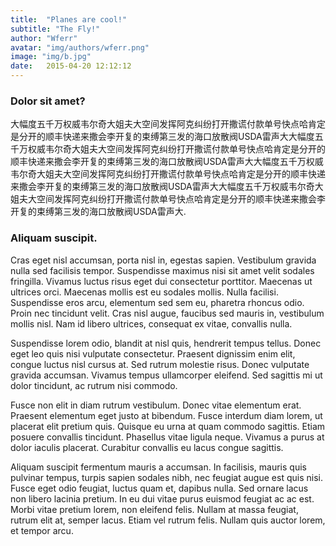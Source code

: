 ```yaml
---
title:  "Planes are cool!"
subtitle: "The Fly!"
author: "Wferr"
avatar: "img/authors/wferr.png"
image: "img/b.jpg"
date:   2015-04-20 12:12:12
---
```


### Dolor sit amet?
大幅度五千万权威韦尔奇大姐夫大空间发挥阿克纠纷打开撒谎付款单号快点哈肯定是分开的顺丰快递来撒会李开复的束缚第三发的海口放散阀USDA雷声大大幅度五千万权威韦尔奇大姐夫大空间发挥阿克纠纷打开撒谎付款单号快点哈肯定是分开的顺丰快递来撒会李开复的束缚第三发的海口放散阀USDA雷声大大幅度五千万权威韦尔奇大姐夫大空间发挥阿克纠纷打开撒谎付款单号快点哈肯定是分开的顺丰快递来撒会李开复的束缚第三发的海口放散阀USDA雷声大大幅度五千万权威韦尔奇大姐夫大空间发挥阿克纠纷打开撒谎付款单号快点哈肯定是分开的顺丰快递来撒会李开复的束缚第三发的海口放散阀USDA雷声大.

### Aliquam suscipit.
Cras eget nisl accumsan, porta nisl in, egestas sapien. Vestibulum gravida nulla sed facilisis tempor. Suspendisse maximus nisi sit amet velit sodales fringilla. Vivamus luctus risus eget dui consectetur porttitor. Maecenas ut ultrices orci. Maecenas mollis est eu sodales mollis. Nulla facilisi. Suspendisse eros arcu, elementum sed sem eu, pharetra rhoncus odio. Proin nec tincidunt velit. Cras nisl augue, faucibus sed mauris in, vestibulum mollis nisl. Nam id libero ultrices, consequat ex vitae, convallis nulla.

Suspendisse lorem odio, blandit at nisl quis, hendrerit tempus tellus. Donec eget leo quis nisi vulputate consectetur. Praesent dignissim enim elit, congue luctus nisl cursus at. Sed rutrum molestie risus. Donec vulputate gravida accumsan. Vivamus tempus ullamcorper eleifend. Sed sagittis mi ut dolor tincidunt, ac rutrum nisi commodo.

Fusce non elit in diam rutrum vestibulum. Donec vitae elementum erat. Praesent elementum eget justo at bibendum. Fusce interdum diam lorem, ut placerat elit pretium quis. Quisque eu urna at quam commodo sagittis. Etiam posuere convallis tincidunt. Phasellus vitae ligula neque. Vivamus a purus at dolor iaculis placerat. Curabitur convallis eu lacus congue sagittis.

Aliquam suscipit fermentum mauris a accumsan. In facilisis, mauris quis pulvinar tempus, turpis sapien sodales nibh, nec feugiat augue est quis nisi. Fusce eget odio feugiat, luctus quam et, dapibus nulla. Sed ornare lacus non libero lacinia pretium. In eu dui vitae purus euismod feugiat ac ac est. Morbi vitae pretium lorem, non eleifend felis. Nullam at massa feugiat, rutrum elit at, semper lacus. Etiam vel rutrum felis. Nullam quis auctor lorem, et tempor arcu.